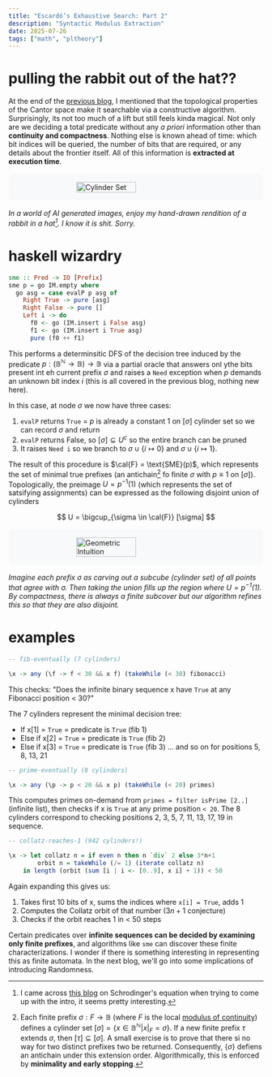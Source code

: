 ```yaml
---
title: "Escardó’s Exhaustive Search: Part 2"
description: "Syntactic Modulus Extraction"
date: 2025-07-26
tags: ["math", "pltheory"]
---
```


# pulling the rabbit out of the hat??

At the end of the [previous blog](https://bhargav.wtf/blog/escardo-part-1/), I mentioned that the topological properties of the Cantor space make it searchable via a constructive algorithm. Surprisingly, its not too much of a lift but still feels kinda magical. Not only are we deciding a total predicate without any _a priori_ information other than __continuity and compactness__. Nothing else is known ahead of time: which bit indices will be queried, the number of bits that are required, or any details about the frontier itself. All of this information is __extracted at execution time__. 

<div style="background-color: #f8f9fa; padding: 1rem; border-radius: 8px; margin: 1rem 0;">
  <div style="display: flex; justify-content: center;">
    <img src="/images/escardo/rabbit.png" alt="Cylinder Set" style="width: 50%; height: auto;" />
  </div>
</div>

_In a world of AI generated images, enjoy my hand-drawn rendition of a rabbit in a hat[^1]. I know it is shit. Sorry._

# haskell wizardry 

```haskell
sme :: Pred -> IO [Prefix]
sme p = go IM.empty where
  go asg = case evalP p asg of
    Right True -> pure [asg]
    Right False -> pure []
    Left i -> do
      f0 <- go (IM.insert i False asg)
      f1 <- go (IM.insert i True asg)
      pure (f0 ++ f1)
```

This performs a determinsitic DFS  of the decision tree induced by the predicate $p: (\mathbb{B}^\mathbb{N} \rightarrow \mathbb{B}) \rightarrow \mathbb{B}$ via a partial oracle that answers onl ythe bits present int eh  current prefix $\sigma$ and raises a `Need` exception when $p$ demands an unknown bit index $i$ (this is all covered in the previous blog, nothing new here). 

In this case, at node $\sigma$ we now have three cases:
1. `evalP` returns `True` = $p$ is already a constant $1$ on $[\sigma]$ cylinder set so we can record $\sigma$ and return
2.  `evalP` returns False, so $[\sigma] \subseteq U^c$ so the entire branch can be pruned
3. It raises `Need i` so we branch to $\sigma \cup \{i \mapsto 0 \}$ and $\sigma \cup \{i  \mapsto 1 \}$. 

The result of this procedure is $\cal{F} = \text{SME}(p)$, which represents the set of minimal true prefixes (an antichain[^2] fo finite $\sigma$ with $p \equiv 1$ on $[\sigma]$). Topologically, the preimage $U = p^{-1}(1)$ (which represents the set of satsifying assignments) can be expressed as the following disjoint union of cylinders

$$
    U = \bigcup_{\sigma \in \cal{F}} [\sigma]
$$


<div style="background-color: #f8f9fa; padding: 1rem; border-radius: 8px; margin: 1rem 0;">
  <div style="display: flex; justify-content: center;">
    <img src="/images/escardo/space.png" alt="Geometric Intuition" style="width: 50%; height: auto;" />
  </div>
</div>

_Imagine each prefix $\sigma$ as carving out a subcube (cylinder set) of all points that agree with $\sigma$. Then taking the union fills up the region where $U = p^{-1} (1)$. By compactness, there is always a finite subcover but our algorithm refines this so that they are also disjoint._

# examples

```haskell
-- fib-eventually (7 cylinders)

\x -> any (\f -> f < 30 && x f) (takeWhile (< 30) fibonacci)
```

This checks: "Does the infinite binary sequence x have `True` at any Fibonacci
position < 30?"

The 7 cylinders represent the minimal decision tree:
- If x[1] = `True` = predicate is `True` (fib 1)
- Else if x[2] = `True` = predicate is `True` (fib 2)
- Else if x[3] = `True` = predicate is `True` (fib 3)
... and so on for positions 5, 8, 13, 21


```haskell
-- prime-eventually (8 cylinders)

\x -> any (\p -> p < 20 && x p) (takeWhile (< 20) primes)
```

This computes primes on-demand from `primes = filter isPrime [2..]` (infinite list), then checks if x is `True` at any prime position `< 20`. The 8 cylinders correspond to checking positions 2, 3, 5, 7, 11, 13, 17, 19 in
sequence.

```haskell
-- collatz-reaches-1 (942 cylinders!)

\x -> let collatz n = if even n then n `div` 2 else 3*n+1
        orbit n = takeWhile (/= 1) (iterate collatz n)
    in length (orbit (sum [i | i <- [0..9], x i] + 1)) < 50
```

Again expanding this gives us:
1. Takes first 10 bits of x, sums the indices where `x[i] = True`, adds 1
2. Computes the Collatz orbit of that number ($3n+1$ conjecture)
3. Checks if the orbit reaches 1 in < 50 steps

Certain predicates over **infinite sequences can be decided by examining only finite prefixes**, and algorithms like `sme` can discover these finite characterizations. I wonder if there is something interesting in representing this as finite automata. In the next blog, we'll go into some implications of introducing Randomness. 



[^1]: I came across [this blog](https://readingfeynman.org/tag/schrodinger-equation/) on Schrodinger's equation when trying to come up with the intro, it seems pretty interesting. 

[^2]: Each finite prefix $\sigma: F \rightarrow \mathbb{B}$ (where $F$ is the local [modulus of continuity](https://en.wikipedia.org/wiki/Modulus_of_continuity)[^3]) defines a cylinder set $[\sigma] = \{x \in \mathbb{B}^\mathbb{N} | x|_F = \sigma\}$. If a new finite prefix $\tau$ extends $\sigma$, then $[\tau] \subseteq [\sigma]$. A small exercise is to prove that there si no way for two distinct prefixes two be returned. Consequently, $\{ \sigma \}$ defiens an antichain under this extension order. Algorithmically, this is enforced by **minimality and early stopping**. 

[^3]: Recursive footnoting is surely a crime somewhere. Anyways, for every infintie stream $x \in \mathbb{B}^\mathbb{N}$, there exists some finite set of indices such that for $F_x \subseteq \mathbb{N}$ if $y$ is another sream and $y(i) = x(i)$ for all $i \in F_x$, then $p(y) = p(x)$. It is essentially the collection of coordinates of $x$ that $p$ actualy looks at when deciding its value at $x$. 


